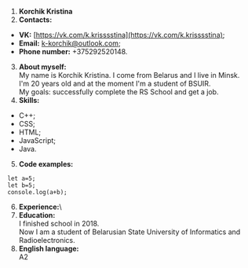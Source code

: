 1. **Korchik Kristina**
2. **Contacts:**
* **VK:** [https://vk.com/k.krisssstina](https://vk.com/k.krisssstina);
* **Email:** [k-korchik@outlook.com](k-korchik@outlook.com);
* **Phone number:** +375292520148.
3. **About myself:**\
 My name is Korchik Kristina. I come from Belarus and I live in Minsk.\
 I'm 20 years old and at the moment I'm a student of BSUIR.\
 My goals: successfully complete the RS School and get a job.
4. **Skills:** 
* С++;
* CSS;
* HTML;
* JavaScript;
* Java.
5. **Code examples:**
```
let a=5;
let b=5;
console.log(a+b);
```
6. **Experience:**\
7. **Education:**\
I finished school in 2018.\
Now I am a student of Belarusian State University of Informatics and Radioelectronics.
8. **English language:**\
A2


